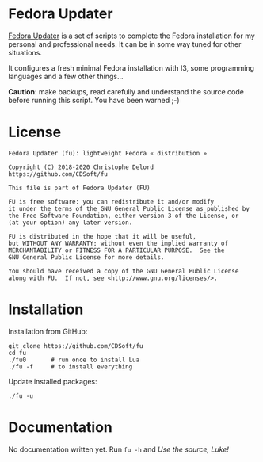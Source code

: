 Fedora Updater
==============

[FU]: https://github.com/CDSoft/fu
[Fedora Updater]: https://github.com/CDSoft/fu

[Fedora Updater] is a set of scripts to complete the Fedora installation
for my personal and professional needs.
It can be in some way tuned for other situations.

It configures a fresh minimal Fedora installation with I3,
some programming languages and a few other things...

**Caution**: make backups, read carefully and understand the source code before running this script.
You have been warned ;-)

License
=======

    Fedora Updater (fu): lightweight Fedora « distribution »

    Copyright (C) 2018-2020 Christophe Delord
    https://github.com/CDSoft/fu

    This file is part of Fedora Updater (FU)

    FU is free software: you can redistribute it and/or modify
    it under the terms of the GNU General Public License as published by
    the Free Software Foundation, either version 3 of the License, or
    (at your option) any later version.

    FU is distributed in the hope that it will be useful,
    but WITHOUT ANY WARRANTY; without even the implied warranty of
    MERCHANTABILITY or FITNESS FOR A PARTICULAR PURPOSE.  See the
    GNU General Public License for more details.

    You should have received a copy of the GNU General Public License
    along with FU.  If not, see <http://www.gnu.org/licenses/>.

Installation
============

Installation from GitHub:

    git clone https://github.com/CDSoft/fu
    cd fu
    ./fu0       # run once to install Lua
    ./fu -f     # to install everything

Update installed packages:

    ./fu -u

Documentation
=============

No documentation written yet.
Run `fu -h` and *Use the source, Luke!*
